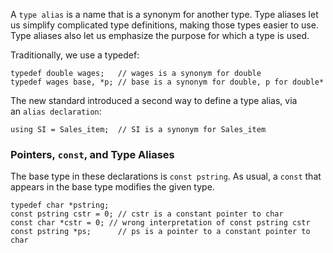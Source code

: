 A `type alias` is a name that is a synonym for another type. Type aliases let us simplify complicated type definitions, making those types easier to use. Type aliases also let us emphasize the purpose for which a type is used.

Traditionally, we use a typedef:

```
typedef double wages;   // wages is a synonym for double  
typedef wages base, *p; // base is a synonym for double, p for double*
```

The new standard introduced a second way to define a type alias, via an `alias declaration`:

```
using SI = Sales_item;  // SI is a synonym for Sales_item
```

### Pointers, `const`, and Type Aliases

The base type in these declarations is `const pstring`. As usual, a `const` that appears in the base type modifies the given type.

```
typedef char *pstring;  
const pstring cstr = 0; // cstr is a constant pointer to char  
const char *cstr = 0; // wrong interpretation of const pstring cstr
const pstring *ps;      // ps is a pointer to a constant pointer to char
```